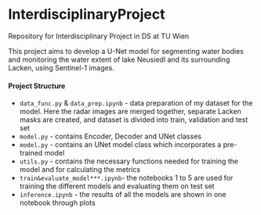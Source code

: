 # InterdisciplinaryProject
Repository for Interdisciplinary Project in DS at TU Wien


This project aims to develop a U-Net model for segmenting water bodies and monitoring the water extent of lake Neusiedl and its surrounding Lacken, using Sentinel-1 images.


#### Project Structure
- `data_func.py` & `data_prep.ipynb` - data preparation of my dataset for the model. Here the radar images are merged together, separate Lacken masks are created, and dataset is divided into train, validation and test set
- `model.py` - contains Encoder, Decoder and UNet classes
- `model.py` - contains an UNet model class which incorporates a pre-trained model
- `utils.py` - contains the necessary functions needed for training the model and for calculating the metrics
- `train&evaluate_model***.ipynb`- the notebooks 1 to 5 are used for training the different models and evaluating them on test set
- `inference.ipynb`  -  the results of all the models are shown in one notebook through plots
